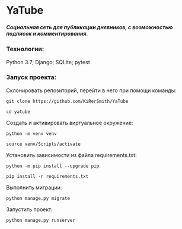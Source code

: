 # YaTube
##### Социальная сеть для публикации дневников, с возможностью подписок и комментирования.  

### Технологии:
Python 3.7; Django; SQLite; pytest

### Запуск проекта:
Склонировать репозиторий, перейти в него при помощи команды:

```
git clone https://github.com/KiRerSmith/YaTube
```

```
cd yatube
```

Cоздать и активировать виртуальное окружение:

```
python -m venv venv
```

```
source venv/Scripts/activate
```

Установить зависимости из файла requirements.txt:

```
python -m pip install --upgrade pip
```

```
pip install -r requirements.txt
```

Выполнить миграции:

```
python manage.py migrate
```

Запустить проект:

```
python manage.py runserver
```
